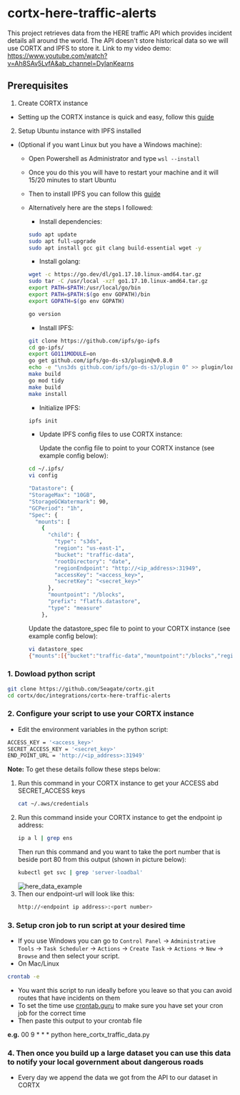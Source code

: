 # cortx-here-traffic-alerts
This project retrieves data from the HERE traffic API which provides incident details all around the world. The API doesn't store historical data so we will use CORTX and IPFS to store it.
Link to my video demo: https://www.youtube.com/watch?v=Ah8SAv5LvfA&ab_channel=DylanKearns

## Prerequisites
1. Create CORTX instance
 - Setting up the CORTX instance is quick and easy, follow this [guide](https://github.com/Seagate/cortx/blob/main/doc/ova/2.0.0/PI-6/CORTX_on_Open_Virtual_Appliance_PI-6.rst)

2. Setup Ubuntu instance with IPFS installed
 - (Optional if you want Linux but you have a Windows machine):
   - Open Powershell as Administrator and type `wsl --install`
   - Once you do this you will have to restart your machine and it will 15/20 minutes to start Ubuntu
   - Then to install IPFS you can follow this [guide](https://github.com/Seagate/cortx/tree/main/doc/integrations/ipfs)
   - Alternatively here are the steps I followed:
     - Install dependencies:
     ```bash
     sudo apt update
     sudo apt full-upgrade
     sudo apt install gcc git clang build-essential wget -y
     ```
     - Install golang:
     ```bash
     wget -c https://go.dev/dl/go1.17.10.linux-amd64.tar.gz
     sudo tar -C /usr/local -xzf go1.17.10.linux-amd64.tar.gz
     export PATH=$PATH:/usr/local/go/bin
     export PATH=$PATH:$(go env GOPATH)/bin
     export GOPATH=$(go env GOPATH)

     go version
     ```
     - Install IPFS:
     ```bash
     git clone https://github.com/ipfs/go-ipfs
     cd go-ipfs/
     export GO111MODULE=on
     go get github.com/ipfs/go-ds-s3/plugin@v0.8.0
     echo -e "\ns3ds github.com/ipfs/go-ds-s3/plugin 0" >> plugin/loader/preload_list
     make build
     go mod tidy
     make build
     make install
     ```
     - Initialize IPFS:
     ```bash
     ipfs init
     ```
     - Update IPFS config files to use CORTX instance:

       Update the config file to point to your CORTX instance (see example config below):

     ```bash
     cd ~/.ipfs/
     vi config

     "Datastore": {
     "StorageMax": "10GB",
     "StorageGCWatermark": 90,
     "GCPeriod": "1h",
     "Spec": {
       "mounts": [
         {
           "child": {
             "type": "s3ds",
             "region": "us-east-1",
             "bucket": "traffic-data",
             "rootDirectory": "date",
             "regionEndpoint": "http://<ip_address>:31949",
             "accessKey": "<access_key>",
             "secretKey": "<secret_key>"
           },
           "mountpoint": "/blocks",
           "prefix": "flatfs.datastore",
           "type": "measure"
         },
     ```

      Update the datastore_spec file to point to your CORTX instance (see example config below):

     ```bash
     vi datastore_spec
     {"mounts":[{"bucket":"traffic-data","mountpoint":"/blocks","region":"us-east-1","rootDirectory":"date"},{"mountpoint":"/","path":"datastore","type":"levelds"}],"type":"mount"}
     ```
    

### 1. Dowload python script
 ```bash
 git clone https://github.com/Seagate/cortx.git
 cd cortx/doc/integrations/cortx-here-traffic-alerts
 ```
 
### 2. Configure your script to use your CORTX instance
 - Edit the environment variables in the python script:
 ```bash
 ACCESS_KEY = '<access_key>'
 SECRET_ACCESS_KEY = '<secret_key>'
 END_POINT_URL = 'http://<ip_address>:31949' 
 ```
   **Note:** To get these details follow these steps below:
   1. Run this command in your CORTX instance to get your ACCESS abd SECRET_ACCESS keys
      ```bash
      cat ~/.aws/credentials
      ```
   1. Run this command inside your CORTX instance to get the endpoint ip address:
      ```bash
      ip a l | grep ens
      ```
      Then run this command and you want to take the port number that is beside port 80 from this output (shown in picture below):
      ```bash
      kubectl get svc | grep 'server-loadbal'
      ```
      ![here_data_example](https://user-images.githubusercontent.com/23244853/180814800-acdf7ba6-00e4-465e-806a-e64c3aec24b4.png)
   1. Then our endpoint-url will look like this:
      ```bash
      http://<endpoint ip address>:<port number>
      ```
 
### 3. Setup cron job to run script at your desired time
 - If you use Windows you can go to `Control Panel` -> `Administrative Tools` -> `Task Scheduler` -> `Actions` -> `Create Task` -> `Actions` -> `New` -> `Browse` and then select your script.
  - On Mac/Linux 
  ```bash
  crontab -e
  ```
  - You want this script to run ideally before you leave so that you can avoid routes that have incidents on them
  - To set the time use [crontab.guru](https://crontab.guru/) to make sure you have set your cron job for the correct time
  - Then paste this output to your crontab file
 
 **e.g.**  00 9 * * * python here_cortx_traffic_data.py
 
### 4. Then once you build up a large dataset you can use this data to notify your local government about dangerous roads
  - Every day we append the data we got from the API to our dataset in CORTX
  
